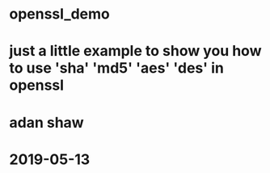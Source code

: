 # openssl_demo
# just a little example to show you how to use 'sha' 'md5' 'aes' 'des' in openssl
#                                                              adan shaw
#                                                              2019-05-13

